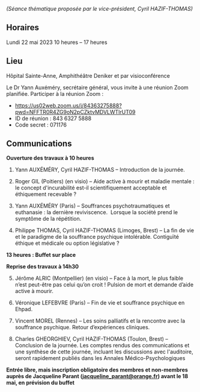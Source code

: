 _(Séance thématique proposée par le vice-président, Cyril HAZIF-THOMAS)_

## Horaires
Lundi 22 mai 2023
10 heures – 17 heures

## Lieu
Hôpital Sainte-Anne, Amphithéâtre Deniker et par visioconférence

Le Dr Yann Auxéméry, secrétaire général, vous invite à une réunion Zoom planifiée. Participer à la réunion Zoom :
- https://us02web.zoom.us/j/84363275888?pwd=NFFTR0R4ZG9oN2pCZktvMDVLWTlrUT09
- ID de réunion : 843 6327 5888
- Code secret : 071176

## Communications

**Ouverture des travaux à 10 heures**

1. Yann AUXÉMÉRY, Cyril HAZIF-THOMAS – Introduction de la journée.

2. Roger GIL (Poitiers) (en visio) – Aide active à mourir et maladie mentale : le concept d'incurabilité est-il scientifiquement acceptable et éthiquement recevable ?

3. Yann AUXÉMÉRY (Paris) – Souffrances psychotraumatiques et euthanasie : la dernière reviviscence.  Lorsque la société prend le symptôme de la répétition.

4. Philippe THOMAS, Cyril HAZIF-THOMAS (Limoges, Brest) – La fin de vie et le paradigme de
la souffrance psychique intolérable. Contiguïté éthique et médicale ou option législative ?

**13 heures : Buffet sur place**

**Reprise des travaux à 14h30**

5. Jérôme ALRIC (Montpellier) (en visio) – Face à la mort, le plus faible n’est peut-être pas celui qu’on croit ! Pulsion de mort et demande d’aide active à mourir.

6. Véronique LEFEBVRE (Paris) – Fin de vie et souffrance psychique en Ehpad.

7. Vincent MOREL (Rennes) – Les soins palliatifs et la rencontre avec la souffrance psychique. Retour d’expériences cliniques.

8. Charles GHEORGHIEV, Cyril HAZIF-THOMAS (Toulon, Brest) – Conclusion de la journée. Les comptes rendus des communications et une synthèse de cette journée, incluant les discussions avec l'auditoire, seront rapidement publiés dans les Annales Médico-Psychologiques

**Entrée libre, mais inscription obligatoire des membres et non-membres auprès de Jacqueline Parant (jacqueline_parant@orange.fr) avant le 18 mai, en prévision du buffet**

